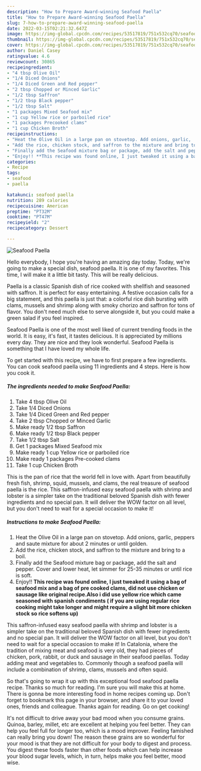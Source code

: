 ```yaml
---
description: "How to Prepare Award-winning Seafood Paella"
title: "How to Prepare Award-winning Seafood Paella"
slug: 7-how-to-prepare-award-winning-seafood-paella
date: 2022-03-15T02:21:32.647Z
image: https://img-global.cpcdn.com/recipes/53517819/751x532cq70/seafood-paella-recipe-main-photo.jpg
thumbnail: https://img-global.cpcdn.com/recipes/53517819/751x532cq70/seafood-paella-recipe-main-photo.jpg
cover: https://img-global.cpcdn.com/recipes/53517819/751x532cq70/seafood-paella-recipe-main-photo.jpg
author: Daniel Casey
ratingvalue: 4.6
reviewcount: 30865
recipeingredient:
- "4 tbsp Olive Oil"
- "1/4 Diced Onions"
- "1/4 Diced Green and Red pepper"
- "2 tbsp Chopped or Minced Garlic"
- "1/2 tbsp Saffron"
- "1/2 tbsp Black pepper"
- "1/2 tbsp Salt"
- "1 packages Mixed Seafood mix"
- "1 cup Yellow rice or parboiled rice"
- "1 packages Precooked clams"
- "1 cup Chicken Broth"
recipeinstructions:
- "Heat the Olive Oil in a large pan on stovetop. Add onions, garlic,  peppers and saute mixture for about 2 minutes or until golden."
- "Add the rice, chicken stock, and saffron to the mixture and bring to a boil."
- "Finally add the Seafood mixture bag or package, add the salt and pepper. Cover and lower heat, let simmer for 25-35 minutes or until rice is soft."
- "Enjoy!! **This recipe was found online, I just tweaked it using a bag of seafood mix and a bag of pre cooked clams, did not use chicken or sausage like original recipe.Also i did use yellow rice which came seasoned with spanish condiments ( if you are using regular rice cooking might take longer and might require a slight bit more chicken stock so rice softens up)**"
categories:
- Recipe
tags:
- seafood
- paella

katakunci: seafood paella 
nutrition: 289 calories
recipecuisine: American
preptime: "PT32M"
cooktime: "PT47M"
recipeyield: "2"
recipecategory: Dessert

---
```



![Seafood Paella](https://img-global.cpcdn.com/recipes/53517819/751x532cq70/seafood-paella-recipe-main-photo.jpg)

Hello everybody, I hope you're having an amazing day today. Today, we're going to make a special dish, seafood paella. It is one of my favorites. This time, I will make it a little bit tasty. This will be really delicious.

Paella is a classic Spanish dish of rice cooked with shellfish and seasoned with saffron. It is perfect for easy entertaining. A festive occasion calls for a big statement, and this paella is just that: a colorful rice dish bursting with clams, mussels and shrimp along with smoky chorizo and saffron for tons of flavor. You don&#39;t need much else to serve alongside it, but you could make a green salad if you feel inspired.

Seafood Paella is one of the most well liked of current trending foods in the world. It is easy, it's fast, it tastes delicious. It is appreciated by millions every day. They are nice and they look wonderful. Seafood Paella is something that I have loved my whole life.


To get started with this recipe, we have to first prepare a few ingredients. You can cook seafood paella using 11 ingredients and 4 steps. Here is how you cook it.

<!--inarticleads1-->

##### The ingredients needed to make Seafood Paella:

1. Take 4 tbsp Olive Oil
1. Take 1/4 Diced Onions
1. Take 1/4 Diced Green and Red pepper
1. Take 2 tbsp Chopped or Minced Garlic
1. Make ready 1/2 tbsp Saffron
1. Make ready 1/2 tbsp Black pepper
1. Take 1/2 tbsp Salt
1. Get 1 packages Mixed Seafood mix
1. Make ready 1 cup Yellow rice or parboiled rice
1. Make ready 1 packages Pre-cooked clams
1. Take 1 cup Chicken Broth


This is the pan of rice that the world fell in love with. Apart from beautifully fresh fish, shrimp, squid, mussels, and clams, the real treasure of seafood paella is the rice. This saffron-infused easy seafood paella with shrimp and lobster is a simpler take on the traditional beloved Spanish dish with fewer ingredients and no special pan. It will deliver the WOW factor on all level, but you don&#39;t need to wait for a special occasion to make it! 

<!--inarticleads2-->

##### Instructions to make Seafood Paella:

1. Heat the Olive Oil in a large pan on stovetop. Add onions, garlic,  peppers and saute mixture for about 2 minutes or until golden.
1. Add the rice, chicken stock, and saffron to the mixture and bring to a boil.
1. Finally add the Seafood mixture bag or package, add the salt and pepper. Cover and lower heat, let simmer for 25-35 minutes or until rice is soft.
1. Enjoy!! **This recipe was found online, I just tweaked it using a bag of seafood mix and a bag of pre cooked clams, did not use chicken or sausage like original recipe.Also i did use yellow rice which came seasoned with spanish condiments ( if you are using regular rice cooking might take longer and might require a slight bit more chicken stock so rice softens up)**


This saffron-infused easy seafood paella with shrimp and lobster is a simpler take on the traditional beloved Spanish dish with fewer ingredients and no special pan. It will deliver the WOW factor on all level, but you don&#39;t need to wait for a special occasion to make it! In Catalonia, where the tradition of mixing meat and seafood is very old, they had pieces of chicken, pork, rabbit, or duck and sausage in their seafood paellas. Today adding meat and vegetables to. Commonly though a seafood paella will include a combination of shrimp, clams, mussels and often squid. 

So that's going to wrap it up with this exceptional food seafood paella recipe. Thanks so much for reading. I'm sure you will make this at home. There is gonna be more interesting food in home recipes coming up. Don't forget to bookmark this page in your browser, and share it to your loved ones, friends and colleague. Thanks again for reading. Go on get cooking!

It's not difficult to drive away your bad mood when you consume grains. Quinoa, barley, millet, etc are excellent at helping you feel better. They can help you feel full for longer too, which is a mood improver. Feeling famished can really bring you down! The reason these grains are so wonderful for your mood is that they are not difficult for your body to digest and process. You digest these foods faster than other foods which can help increase your blood sugar levels, which, in turn, helps make you feel better, mood wise.
